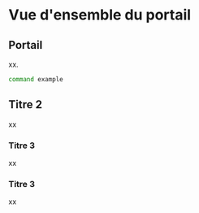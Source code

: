 # Vue d'ensemble du portail

## Portail

xx.

```bash
command example
```

## Titre 2

xx

### Titre 3

xx

### Titre 3

xx
